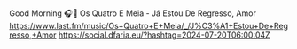 Good Morning 🎧🎵 Os Quatro E Meia - Já Estou De Regresso, Amor  https://www.last.fm/music/Os+Quatro+E+Meia/_/J%C3%A1+Estou+De+Regresso,+Amor https://social.dfaria.eu/?hashtag=2024-07-20T06:00:04Z